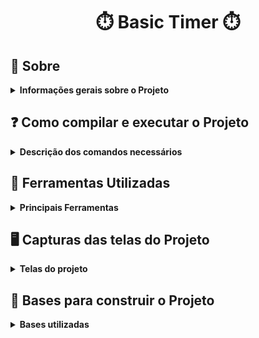 # <p align="center"> :stopwatch: Basic Timer :stopwatch: </p>

## :bookmark_tabs: Sobre
<details>
  <summary markdown="span"><strong> Informações gerais sobre o Projeto</strong></summary><br />

Projeto voltado para o aprendizado e por conta da minha curiosidade em saber como pode ser construído um Timer. Projeto desenvolvido por [Yasmim Matos](https://www.linkedin.com/in/yasmimmatos/).

[Clique Aqui]() para visualizar o projeto no seu navegador.

</details>

## :question: Como compilar e executar o Projeto
<details>
  <summary markdown="span"><strong> Descrição dos comandos necessários</strong></summary><br />
  
- Clone o repositório:

```
    git clone 
```

- Vá até a pasta onde o projeto está:

```
    cd 
```

- Dentro da pasta do projeto instale as dependências necessárias:

```
    npm install
```

- Depois de instalada as dependências, execute o projeto:

```
    npm start
```

- Deploy do Projeto

[Clique Aqui]() para visualizar o projeto no seu navegador.

</details>

## :toolbox: Ferramentas Utilizadas
<details>
  <summary markdown="span"><strong> Principais Ferramentas</strong></summary><br />
 
* React.js
* JavaScript
* CSS
* HTML

</details>

## :desktop_computer: Capturas das telas do Projeto
<details>
  <summary markdown="span"><strong> Telas do projeto</strong></summary><br />

</details>

## :compass: Bases para construir o Projeto
<details>
  <summary markdown="span"><strong> Bases utilizadas</strong></summary><br />


</details>
